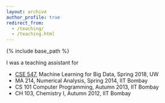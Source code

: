 ```yaml
---
layout: archive
author_profile: true
redirect_from: 
  - /teaching/
  - /teaching.html
---
```


{% include base_path %}

I was a teaching assistant for

* [CSE 547](https://courses.cs.washington.edu/courses/cse547/18sp/), Machine Learning for Big Data, Spring 2018, UW
* MA 214, Numerical Analysis, Spring 2014, IIT Bombay
* CS 101 Computer Programming, Autumn 2013, IIT Bombay
* CH 103, Chemistry I, Autumn 2012, IIT Bombay
